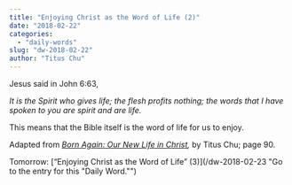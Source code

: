 ```yaml
---
title: "Enjoying Christ as the Word of Life (2)"
date: "2018-02-22"
categories: 
  - "daily-words"
slug: "dw-2018-02-22"
author: "Titus Chu"
---
```


Jesus said in John 6:63,

_It is the Spirit who gives life; the flesh profits nothing; the words that I have spoken to you are spirit and are life._

This means that the Bible itself is the word of life for us to enjoy.

Adapted from _[Born Again: Our New Life in Christ](/book-born-again/ "Go to the listing for this book."),_ by Titus Chu; page 90.

Tomorrow: [“Enjoying Christ as the Word of Life” (3)](/dw-2018-02-23 "Go to the entry for this "Daily Word."")
